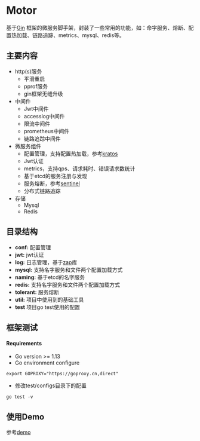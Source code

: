 # Motor

基于[Gin](https://github.com/gin-gonic/gin) 框架的微服务脚手架，封装了一些常用的功能，如：命字服务、熔断、配置热加载、链路追踪、metrics、mysql、redis等。

## 主要内容
- http(s)服务
  - 平滑重启
  - pprof服务
  - gin框架无缝升级
- 中间件
  - Jwt中间件
  - accesslog中间件
  - 限流中间件
  - prometheus中间件
  - 链路追踪中间件
- 微服务组件
  - 配置管理，支持配置热加载，参考[kratos](https://github.com/go-kratos/kratos)
  - Jwt认证
  - metrics，支持qps、请求耗时、错误请求数统计
  - 基于etcd的服务注册与发现
  - 服务熔断，参考[sentinel](https://github.com/alibaba/sentinel-golang)
  - 分布式链路追踪
- 存储
  - Mysql
  - Redis
## 目录结构
- **conf:**&nbsp;配置管理
- **jwt:**&nbsp;jwt认证
- **log:**&nbsp;日志管理，基于[zap](go.uber.org/zap)库
- **mysql:**&nbsp;支持名字服务和文件两个配置加载方式
- **naming:**&nbsp;基于etcd的名字服务
- **redis:**&nbsp;支持名字服务和文件两个配置加载方式
- **tolerant:**&nbsp;服务熔断
- **util:**&nbsp;项目中使用到的基础工具
- **test**&nbsp;项目go test使用的配置
## 框架测试
#### Requirements
- Go version >= 1.13
- Go environment configure

```
export GOPROXY="https://goproxy.cn,direct"
```	

- 修改test/configs目录下的配置

```
go test -v 
```

## 使用Demo
参考[demo](github.com/kaimixu/motor_demo)
